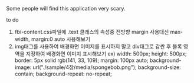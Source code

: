 Some people will find this application very scary.

to do
1. fbi-content.css파일에 .text 클래스의 속성중 전방향 margin 사용대신 max-width, margin:0 auto 사용해보기
2. img태그를 사용하여 배경화면 이미지를 표시하지 말고 div태그로 감싼 후 블록 영역을 지정하여 배경화면 이미지 표시해보기
  ex)   width: 500px;
        height: 500px;
        border: 5px solid rgb(141, 33, 109);
        margin: 100px auto;
        background-image: url("./sample/4장/media/spongebob.png");
        background-size: contain;
        background-repeat: no-repeat;
   
